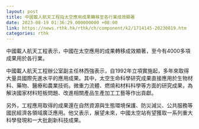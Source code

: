 ```yaml
---
layout: post
title: 中國載人航天工程指太空應用成果轉移至各行業成效顯著
date: 2023-08-19 01:36:29.000000000 +08:00
link: https://news.rthk.hk/rthk/ch/component/k2/1714145-20230819.htm
categories: rthk
---
```


中國載人航天工程表示，中國在太空應用的成果轉移成效顯著，至今有4000多項成果用於各行業。

中國載人航天工程辦公室副主任林西強表示，自1992年立項實施起，多年來取得大量具國際先進水平的應用成果。其中，太空生命科學研究成果直接應用於生物材料、藥物、醫療和農業技術。微重力流體、燃燒和材料科學等方面的研究成果，為解決國家材料短板問題、改進相關產品生產加工工藝等作出貢獻。

另外，工程應用取得的成果還在自然資源與生態環境保護、防災減災、公共服務等國民經濟各領域廣泛應用。他又表示，展望未來，中國太空站有望獲取一系列重大科學發現和一大批創新科技成果。
